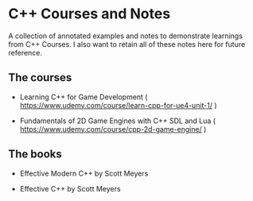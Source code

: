 # C++ Courses and Notes
A collection of annotated examples and notes to demonstrate learnings from C++ Courses. 
I also want to retain all of these notes here for future reference. 

## The courses
- Learning C++ for Game Development ( https://www.udemy.com/course/learn-cpp-for-ue4-unit-1/ )

- Fundamentals of 2D Game Engines with C++ SDL and Lua ( https://www.udemy.com/course/cpp-2d-game-engine/ )


## The books
- Effective Modern C++ by Scott Meyers

- Effective C++ by Scott Meyers
